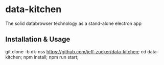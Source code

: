 # data-kitchen
The solid databrowser technology as a stand-alone electron app

## Installation & Usage

git clone -b dk-nss https://github.com/jeff-zucker/data-kitchen;
cd data-kitchen;
npm install;
npm run start;












